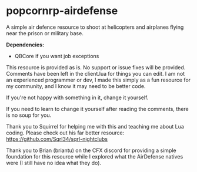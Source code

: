 # popcornrp-airdefense
A simple air defence resource to shoot at helicopters and airplanes flying near the prison or military base.

**Dependencies:**

- QBCore if you want job exceptions

This resource is provided as is. No support or issue fixes will be provided. Comments have been left in the client.lua for things you can edit. I am not an experienced programmer or dev, I made this simply as a fun resource for my community, and I know it may need to be better code. 

If you're not happy with something in it, change it yourself.

If you need to learn to change it yourself after reading the comments, there is no soup for you.

Thank you to Squirrel for helping me with this and teaching me about Lua coding. Please check out his far better resource:
https://github.com/Sqrl34/sqrl-nightclubs

Thank you to Brian (briantu) on the CFX discord for providing a simple foundation for this resource while I explored what the AirDefense natives were (I still have no idea what they do).
